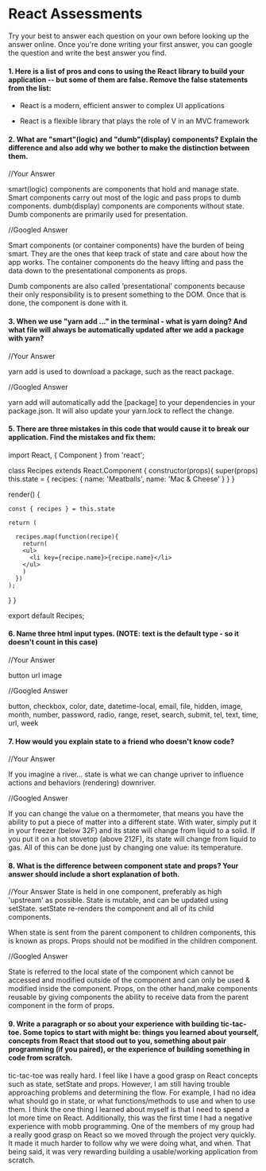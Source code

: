 # React Assessments

Try your best to answer each question on your own before looking up the answer online. Once you're done writing your first answer, you can google the question and write the best answer you find.

#### 1. Here is a list of pros and cons to using the React library to build your application -- but some of them are false. Remove the false statements from the list:

<!--- FALSE: React was created to be simple, so that even people with minimal code experience could use it and create Single Page Applications (SPAs)-->

- React is a modern, efficient answer to complex UI applications

<!--- FALSE: React is a full stack framework for modern web applications-->

- React is a flexible library that plays the role of V in an MVC framework


 
 #### 2. What are "smart"(logic) and "dumb"(display) components? Explain the difference and also add why we bother to make the distinction between them.
 
 
 //Your Answer
 
 smart(logic) components are components that hold and manage state. Smart components carry out most of the logic and pass props to dumb components.
 dumb(display) components are components without state. Dumb components are primarily used for presentation. 
 
 //Googled Answer
 
 Smart components (or container components) have the burden of being smart. They are the ones that keep track of state and care about how the app works. The container components do the heavy lifting and pass the data down to the presentational components as props.
 
 Dumb components are also called ‘presentational’ components because their only responsibility is to present something to the DOM. Once that is done, the component is done with it.
 
 
#### 3. When we use "yarn add ..." in the terminal - what is yarn doing? And what file will always be automatically updated after we add a package with yarn?
 
 
 //Your Answer
 
 yarn add is used to download a package, such as the react package. 
 
 //Googled Answer
 
 yarn add will automatically add the [package] to your dependencies in your package.json. It will also update your yarn.lock to reflect the change.
 
 
#### 5. There are three mistakes in this code that would cause it to break our application. Find the mistakes and fix them:

import React, { Component } from 'react';

class Recipes extends React.Component {
  constructor(props){
    super(props)
    this.state = {
      recipes: {
        name: 'Meatballs',
        name: 'Mac & Cheese'
      }
    }
  }

  render() {
      
    const { recipes } = this.state
     
    return (

      recipes.map(function(recipe){
        return(
        <ul>
          <li key={recipe.name}>{recipe.name}</li>
        </ul>
        )
      })
    );
  }
}

export default Recipes;

#### 6. Name three html input types. (NOTE: text is the default type - so it doesn't count in this case)
 
 //Your Answer
 
 button
 url
 image
 
 //Googled Answer
 
 button, checkbox, color, date, datetime-local, email, file, hidden, image, month, number, password, radio, range, reset, search, submit, tel, text, time, url, week 
 
 #### 7. How would you explain state to a friend who doesn't know code?
 
 //Your Answer
 
 If you imagine a river... state is what we can change upriver to influence actions and behaviors (rendering) downriver. 
 
 //Googled Answer
 
 If you can change the value on a thermometer, that means you have the ability to put a piece of matter into a different state. With water, simply put it in your freezer (below 32F) and its state will change from liquid to a solid. If you put it on a hot stovetop (above 212F), its state will change from liquid to gas. All of this can be done just by changing one value: its temperature.
 
 #### 8. What is the difference between component state and props? Your answer should include a short explanation of both.
 
 
 //Your Answer
 State is held in one component, preferably as high 'upstream' as possible. State is mutable, and can be updated using setState. setState re-renders the component and all of its child components.
 
 When state is sent from the parent component to children components, this is known as props. Props should not be modified in the children component. 
 
 //Googled Answer
 
  State is referred to the local state of the component which cannot be accessed and modified outside of the component and can only be used & modified inside the component. Props, on the other hand,make components reusable by giving components the ability to receive data from the parent component in the form of props.
  
#### 9. Write a paragraph or so about your experience with building tic-tac-toe. Some topics to start with might be: things you learned about yourself, concepts from React that stood out to you, something about pair programming (if you paired), or the experience of building something in code from scratch.

tic-tac-toe was really hard. I feel like I have a good grasp on React concepts such as state, setState and props. However, I am still having trouble approaching problems and determining the flow. For example, I had no idea what should go in state, or what functions/methods to use and when to use them. I think the one thing I learned about myself is that I need to spend a lot more time on React. Additionally, this was the first time I had a negative experience with mobb programming. One of the members of my group had a really good grasp on React so we moved through the project very quickly. It made it much harder to follow why we were doing what, and when. That being said, it was very rewarding building a usable/working application from scratch.
